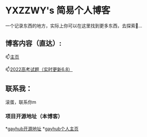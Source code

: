 # YXZZWY's 简易个人博客

一个记录东西的地方，实际上你可以在这里找到更多东西，去探索👀...

## 博客内容（直达）:

📫[主页](/index/index.html)

📫[2022高考试题（实时更新6.8）](/gk/gk.html)

## 联系我：

滚蛋，联系你m

### 项目开源地址（本博客）

*[gayhub开源地址](https://github.com/yxzzwy/yxzzwy.github.io)
*[gayhub个人主页](https://github.com/yxzzwy)
